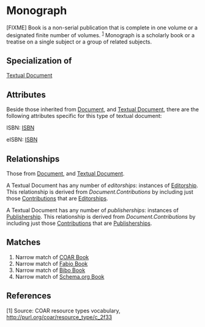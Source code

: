 # Monograph

[FIXME] Book is a non-serial publication that is complete in one volume or a designated finite number of volumes. <sup>[1](#fn1)</sup> 
Monograph is a scholarly book or a treatise on a single subject or a group of related subjects.

## Specialization of

[Textual Document](https://github.com/EuroCRIS/CERIF-Core/blob/main/entities/Textual_Document.md)

## Attributes

Beside those inherited from [Document](https://github.com/EuroCRIS/CERIF-Core/blob/main/entities/Document.md#attributes), and [Textual Document](https://github.com/EuroCRIS/CERIF-Core/blob/main/entities/Textual_Document.md#attributes), there are the following attributes specific for this type of textual document:

ISBN: [ISBN](../datatypes/ISBN.md)

eISBN: [ISBN](../datatypes/ISBN.md)

## Relationships
Those from [Document](https://github.com/EuroCRIS/CERIF-Core/blob/main/entities/Document.md#relationships), and [Textual Document](https://github.com/EuroCRIS/CERIF-Core/blob/main/entities/Textual_Document.md#relationships).

A Textual Document has any number of *editorships*: instances of [Editorship](../entities/Editorship.md). This relationship is derived from *Document.Contributions* by including just those [Contributions](https://github.com/EuroCRIS/CERIF-Core/blob/main/entities/Contribution.md) that are [Editorships](../entities/Editorship.md).

A Textual Document has any number of *publisherships*: instances of [Publishership](../entities/Publishership.md). This relationship is derived from *Document.Contributions* by including just those [Contributions](https://github.com/EuroCRIS/CERIF-Core/blob/main/entities/Contribution.md) that are [Publisherships](../entities/Publishership.md).

## Matches

1. Narrow match of [COAR Book](http://vocabularies.coar-repositories.org/documentation/resource_types/#http://purl.org/coar/resource_type/c_2f33)
2. Narrow match of [Fabio Book](https://sparontologies.github.io/fabio/current/fabio.html#d4e2263)
3. Narrow match of [Bibo Book](http://purl.org/ontology/bibo/Book)
4. Narrow match of [Schema.org Book](https://schema.org/Book) 

## References
<a name="fn1">\[1\]</a> Source: COAR resource types vocabulary, http://purl.org/coar/resource_type/c_2f33
